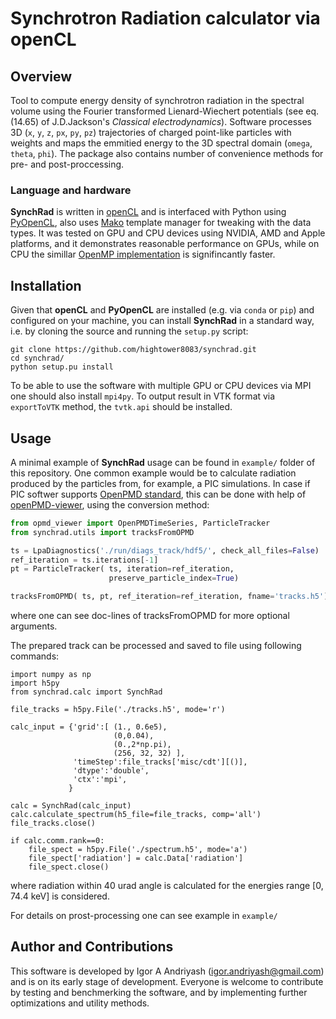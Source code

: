 # Synchrotron Radiation calculator via openCL


## Overview

Tool to compute energy density of synchrotron radiation in the spectral volume using the Fourier transformed Lienard-Wiechert potentials (see eq. (14.65) of J.D.Jackson's _Classical electrodynamics_). 
Software processes 3D (`x`, `y`, `z`, `px`, `py`, `pz`) trajectories of charged point-like particles with weights and maps the emmitied energy to the 3D spectral domain (`omega`, `theta`, `phi`). 
The package also contains number of convenience methods for pre- and post-proccessing.

### Language and hardware

**SynchRad** is written in [openCL](https://www.khronos.org/opencl) and is interfaced with Python using [PyOpenCL](https://mathema.tician.de/software/pyopencl), also uses 
[Mako](https://github.com/sqlalchemy/mako) template manager for tweaking with the data types. It was tested on GPU and CPU devices using NVIDIA, AMD and Apple platforms, and 
it demonstrates reasonable performance on GPUs, while on CPU the simillar [OpenMP implementation](https://github.com/hightower8083/chimera) is signifincantly faster.

## Installation

Given that **openCL** and **PyOpenCL** are installed (e.g. via `conda` or `pip`) and configured on your machine, you can install **SynchRad** in a standard way, i.e. by cloning the source 
and running the `setup.py` script:
```
git clone https://github.com/hightower8083/synchrad.git
cd synchrad/
python setup.pu install
```

To be able to use the software with multiple GPU or CPU devices via MPI one should also install `mpi4py`. To output result in VTK format via `exportToVTK` method, the `tvtk.api` should be installed.

## Usage

A minimal example of **SynchRad** usage can be found in `example/` folder of this repository.  One common example would be to calculate radiation produced by the particles from, for example, a PIC simulations.
In case if PIC softwer supports [OpenPMD standard](http://www.openpmd.org/#/start), this can be done with help of [openPMD-viewer](https://github.com/openPMD/openPMD-viewer), using the conversion method:
```python
from opmd_viewer import OpenPMDTimeSeries, ParticleTracker
from synchrad.utils import tracksFromOPMD

ts = LpaDiagnostics('./run/diags_track/hdf5/', check_all_files=False)
ref_iteration = ts.iterations[-1]
pt = ParticleTracker( ts, iteration=ref_iteration, 
                      preserve_particle_index=True)

tracksFromOPMD( ts, pt, ref_iteration=ref_iteration, fname='tracks.h5')
```
where one can see doc-lines of tracksFromOPMD for more optional arguments.

The prepared track can be processed and saved to file using following commands:
```
import numpy as np
import h5py
from synchrad.calc import SynchRad

file_tracks = h5py.File('./tracks.h5', mode='r')

calc_input = {'grid':[ (1., 0.6e5),
                       (0,0.04),
                       (0.,2*np.pi),
                       (256, 32, 32) ],
              'timeStep':file_tracks['misc/cdt'][()],
              'dtype':'double',
              'ctx':'mpi',
             }

calc = SynchRad(calc_input)
calc.calculate_spectrum(h5_file=file_tracks, comp='all')
file_tracks.close()

if calc.comm.rank==0:
    file_spect = h5py.File('./spectrum.h5', mode='a')
    file_spect['radiation'] = calc.Data['radiation']
    file_spect.close()
```
where radiation within 40 urad angle is calculated for the energies range [0, 74.4 keV] is considered.

For details on prost-processing one can see example in `example/`


## Author and Contributions

This software is developed by Igor A Andriyash (igor.andriyash@gmail.com) and is on its early stage of development. Everyone is welcome to contribute by testing and benchmerking the software, and 
by implementing further optimizations and utility methods.
